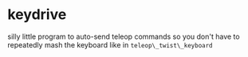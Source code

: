 # keydrive

silly little program to auto-send teleop commands so you don't have
to repeatedly mash the keyboard like in `teleop\_twist\_keyboard`
